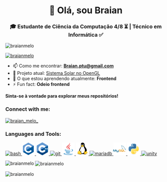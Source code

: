 <h1 align="center">👋 Olá, sou Braian</h1>
<h3 align="center">🎓 Estudante de Ciência da Computação 4/8 ⏳ | Técnico em Informática ✅</h3>

<p align="left"> <img src="https://komarev.com/ghpvc/?username=braianmelo&label=Profile%20views&color=0e75b6&style=flat" alt="braianmelo" /> </p>

<p align="left"> <a href="https://github.com/ryo-ma/github-profile-trophy"><img src="https://github-profile-trophy.vercel.app/?username=braianmelo" alt="braianmelo" /></a> </p>

- 📫 Como me encontrar: **Braian.ptu@gmail.com**
- 💼 Projeto atual: [Sistema Solar no OpenGL](https://github.com/BraianMelo/Sistema_Solar_OpenGL)
- 🌱 O que estou aprendendo atualmente: **Frontend**
- ⚡ Fun fact: **Odeio frontend**

**Sinta-se à vontade para explorar meus repositórios!**

<h3 align="left">Connect with me:</h3>
<p align="left">
<a href="https://instagram.com/braian_melo_" target="blank"><img align="center" src="https://raw.githubusercontent.com/rahuldkjain/github-profile-readme-generator/master/src/images/icons/Social/instagram.svg" alt="braian_melo_" height="30" width="40" /></a>
</p>

<h3 align="left">Languages and Tools:</h3>
<p align="left"> <a href="https://www.gnu.org/software/bash/" target="_blank" rel="noreferrer"> <img src="https://www.vectorlogo.zone/logos/gnu_bash/gnu_bash-icon.svg" alt="bash" width="40" height="40"/> </a> <a href="https://www.cprogramming.com/" target="_blank" rel="noreferrer"> <img src="https://raw.githubusercontent.com/devicons/devicon/master/icons/c/c-original.svg" alt="c" width="40" height="40"/> </a> <a href="https://www.w3schools.com/cpp/" target="_blank" rel="noreferrer"> <img src="https://raw.githubusercontent.com/devicons/devicon/master/icons/cplusplus/cplusplus-original.svg" alt="cplusplus" width="40" height="40"/> </a> <a href="https://git-scm.com/" target="_blank" rel="noreferrer"> <img src="https://www.vectorlogo.zone/logos/git-scm/git-scm-icon.svg" alt="git" width="40" height="40"/> </a> <a href="https://www.java.com" target="_blank" rel="noreferrer"> <img src="https://raw.githubusercontent.com/devicons/devicon/master/icons/java/java-original.svg" alt="java" width="40" height="40"/> </a> <a href="https://www.linux.org/" target="_blank" rel="noreferrer"> <img src="https://raw.githubusercontent.com/devicons/devicon/master/icons/linux/linux-original.svg" alt="linux" width="40" height="40"/> </a> <a href="https://mariadb.org/" target="_blank" rel="noreferrer"> <img src="https://www.vectorlogo.zone/logos/mariadb/mariadb-icon.svg" alt="mariadb" width="40" height="40"/> </a> <a href="https://www.mysql.com/" target="_blank" rel="noreferrer"> <img src="https://raw.githubusercontent.com/devicons/devicon/master/icons/mysql/mysql-original-wordmark.svg" alt="mysql" width="40" height="40"/> </a> <a href="https://www.python.org" target="_blank" rel="noreferrer"> <img src="https://raw.githubusercontent.com/devicons/devicon/master/icons/python/python-original.svg" alt="python" width="40" height="40"/> </a> <a href="https://unity.com/" target="_blank" rel="noreferrer"> <img src="https://www.vectorlogo.zone/logos/unity3d/unity3d-icon.svg" alt="unity" width="40" height="40"/> </a> </p>

<p><img align="left" src="https://github-readme-stats.vercel.app/api/top-langs?username=braianmelo&show_icons=true&locale=en&layout=compact" alt="braianmelo" /></p>

<p>&nbsp;<img align="center" src="https://github-readme-stats.vercel.app/api?username=braianmelo&show_icons=true&locale=en" alt="braianmelo" /></p>

<p><img align="center" src="https://github-readme-streak-stats.herokuapp.com/?user=braianmelo&" alt="braianmelo" /></p>
